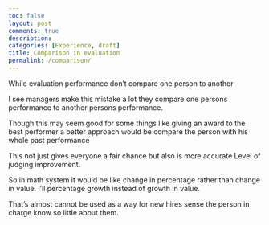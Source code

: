 ```yaml
---
toc: false
layout: post
comments: true
description:
categories: [Experience, draft]
title: Comparison in evaluation
permalink: /comparison/
---
```


While evaluation performance don’t compare one person to another

I see managers make this mistake a lot they compare one persons performance to another persons performance.

Though this may seem good for some things like giving an award to the best performer a better approach would be compare the person with his whole past performance

This not just gives everyone a fair chance but also is more accurate Level of judging improvement.

So in math system it would be like change in percentage rather than change in value. I’ll percentage growth instead of growth in value.

That’s almost cannot be used as a way for new hires sense the person in charge know so little about them.

